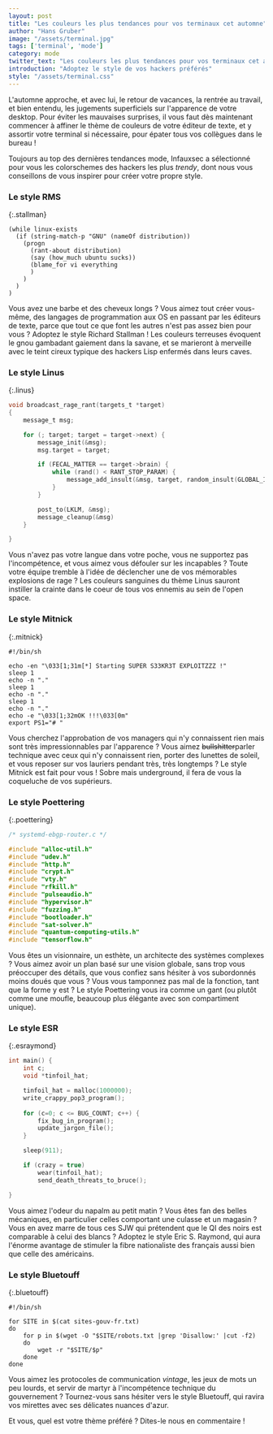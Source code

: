 ```yaml
---
layout: post
title: "Les couleurs les plus tendances pour vos terminaux cet automne"
author: "Hans Gruber"
image: "/assets/terminal.jpg"
tags: ['terminal', 'mode']
category: mode
twitter_text: "Les couleurs les plus tendances pour vos terminaux cet automne"
introduction: "Adoptez le style de vos hackers préférés"
style: "/assets/terminal.css"
---
```


L'automne approche, et avec lui, le retour de vacances, la rentrée au travail,
et bien entendu, les jugements superficiels sur l'apparence de votre desktop.
Pour éviter les mauvaises surprises, il vous faut dès maintenant
commencer à affiner le thème de couleurs de votre éditeur de texte,
et y assortir votre terminal si nécessaire, pour épater tous vos collègues dans le
bureau !

Toujours au top des dernières tendances mode, Infauxsec a sélectionné pour
vous les colorschemes des hackers les plus *trendy*, dont nous vous conseillons
de vous inspirer pour créer votre propre style.

### Le style RMS

{:.stallman}
```elisp
(while linux-exists
  (if (string-match-p "GNU" (nameOf distribution))
    (progn
      (rant-about distribution)
      (say (how_much ubuntu sucks))
      (blame_for vi everything
      )
    )
  )
)

```

Vous avez une barbe et des cheveux longs ? Vous aimez tout créer vous-même,
des langages de programmation aux OS en passant par les éditeurs de texte, parce
que tout ce que font les autres n'est pas assez bien pour vous ? Adoptez
le style Richard Stallman ! Les couleurs terreuses évoquent le gnou gambadant
gaiement dans la savane, et se marieront à merveille avec le teint cireux
typique des hackers Lisp enfermés dans leurs caves.

### Le style Linus

{:.linus}
```c
void broadcast_rage_rant(targets_t *target)
{
    message_t msg;

    for (; target; target = target->next) {
        message_init(&msg);
        msg.target = target;

        if (FECAL_MATTER == target->brain) {
            while (rand() < RANT_STOP_PARAM) {
                message_add_insult(&msg, target, random_insult(GLOBAL_INSULTS));
            }
        }

        post_to(LKLM, &msg);
        message_cleanup(&msg)
    }

}
```

Vous n'avez pas votre langue dans votre poche, vous ne supportez pas
l'incompétence, et vous aimez vous défouler sur les incapables ?
Toute votre équipe tremble à l'idée de déclencher une de vos
mémorables explosions de rage ? Les couleurs sanguines du thème Linus 
sauront instiller la crainte dans le coeur de tous vos ennemis au
sein de l'open space.

### Le style Mitnick

{:.mitnick}
```shell
#!/bin/sh

echo -en "\033[1;31m[*] Starting SUPER S33KR3T EXPLOITZZZ !"
sleep 1
echo -n "."
sleep 1
echo -n "."
sleep 1
echo -n "."
echo -e "\033[1;32mOK !!!\033[0m"
export PS1="# "

```

Vous cherchez l'approbation de vos managers qui n'y connaissent rien mais
sont très impressionnables par l'apparence ? Vous aimez ~~bullshitter~~parler
technique avec ceux qui n'y connaissent rien, porter des lunettes de soleil,
et vous reposer sur vos lauriers pendant très, très longtemps ? Le style
Mitnick est fait pour vous ! Sobre mais underground, il fera de vous la
coqueluche de vos supérieurs.

### Le style Poettering

{:.poettering}
```c
/* systemd-ebgp-router.c */

#include "alloc-util.h"
#include "udev.h"
#include "http.h"
#include "crypt.h"
#include "vty.h"
#include "rfkill.h"
#include "pulseaudio.h"
#include "hypervisor.h"
#include "fuzzing.h"
#include "bootloader.h"
#include "sat-solver.h"
#include "quantum-computing-utils.h"
#include "tensorflow.h"

```

Vous êtes un visionnaire, un esthète, un architecte des systèmes complexes ?
Vous aimez avoir un plan basé sur une vision globale, sans trop vous préoccuper
des détails, que vous confiez sans hésiter à vos subordonnés moins doués
que vous ? Vous vous tamponnez pas mal de la fonction, tant que la forme y est ?
Le style Poettering vous ira comme un gant (ou plutôt
comme une moufle, beaucoup plus élégante avec son compartiment unique).

### Le style ESR

{:.esraymond}
```c
int main() {
    int c;
    void *tinfoil_hat;

    tinfoil_hat = malloc(1000000);
    write_crappy_pop3_program();
   
    for (c=0; c <= BUG_COUNT; c++) {
        fix_bug_in_program();
        update_jargon_file();
    }

    sleep(911);

    if (crazy = true) 
        wear(tinfoil_hat);
        send_death_threats_to_bruce();

}
```

Vous aimez l'odeur du napalm au petit matin ? Vous êtes fan des belles
mécaniques, en particulier celles comportant une culasse et un magasin ?
Vous en avez marre de tous ces SJW qui prétendent que le QI des noirs
est comparable à celui des blancs ? Adoptez le style Eric S. Raymond,
qui aura l'énorme avantage de stimuler la fibre nationaliste des français
aussi bien que celle des américains.

### Le style Bluetouff

{:.bluetouff}
```shell
#!/bin/sh

for SITE in $(cat sites-gouv-fr.txt)
do
    for p in $(wget -O "$SITE/robots.txt |grep 'Disallow:' |cut -f2)
    do
        wget -r "$SITE/$p"
    done
done
```

Vous aimez les protocoles de communication *vintage*, les jeux de mots un peu lourds,
et servir de martyr à l'incompétence technique du gouvernement ? Tournez-vous
sans hésiter vers le style Bluetouff, qui ravira vos mirettes avec ses délicates
nuances d'azur.

Et vous, quel est votre thème préféré ? Dites-le nous en commentaire !
